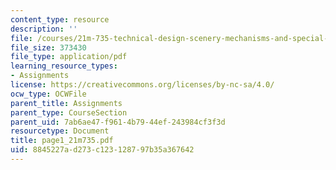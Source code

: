 ```yaml
---
content_type: resource
description: ''
file: /courses/21m-735-technical-design-scenery-mechanisms-and-special-effects-spring-2004/8845227ad273c123128797b35a367642_page1_21m735.pdf
file_size: 373430
file_type: application/pdf
learning_resource_types:
- Assignments
license: https://creativecommons.org/licenses/by-nc-sa/4.0/
ocw_type: OCWFile
parent_title: Assignments
parent_type: CourseSection
parent_uid: 7ab6ae47-f961-4b79-44ef-243984cf3f3d
resourcetype: Document
title: page1_21m735.pdf
uid: 8845227a-d273-c123-1287-97b35a367642
---
```

